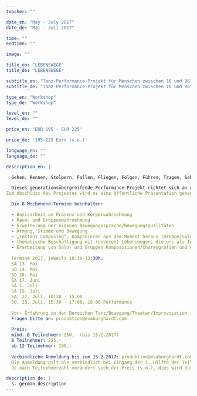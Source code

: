 ```yaml
---
teacher: ""

date_en: "May - July 2017"
date_de: "Mai - Juli 2017"

time: ""
endtime: ""

image: ""

title_en: "LEBENSWEGE"
title_de: "LEBENSWEGE"

subtitle_en: "Tanz-Performance-Projekt für Menschen zwischen 16 und 96"
subtitle_de: "Tanz-Performance-Projekt für Menschen zwischen 16 und 96"

type_en: "Workshop"
type_de: "Workshop"

level_en: ""
level_de: ""

price_en: 'EUR 195 - EUR 225'

price_de: '195-225 Euro (s.u.)'

language_en: ""
language_de: ""

description_en: |

  Gehen, Rennen, Stolpern, Fallen, Fliegen, Folgen, Führen, Tragen, Sehen, Stehen, Bleiben, Umweg, Ausblick, Pause...

  Dieses generationsübergreifende Performance-Projekt richtet sich an alle, die Lust haben, ihre Erfahrung in Bewegung, Tanz und Improvisation in einer festen Gruppe zu vertiefen. Thematisch werden wir uns mit Lebenswegen beschäftigen, die uns als Inspiration für die Erarbeitung und Gestaltung von künstlerisch-tänzerischen Kompositionen dienen. 
Zum Abschluss des Projektes wird es eine öffentliche Präsentation geben, die sowohl aus improvisiertem, wie auch gesetztem Material besteht.

  Die 8 Wochenend-Termine beinhalten:

  - Basisarbeit an Präsenz und Körperwahrnehmung
  - Raum- und Gruppenwahrnehmung
  - Erweiterung der eigenen Bewegungssprache/Bewegungsqualitäten
  - Atmung, Stimme und Bewegung
  - „Instant Composing“, Komponieren aus dem Moment heraus (Gruppe/Solo)
  - thematische Beschäftigung mit (unseren) Lebenswegen, die uns als Inspiration für die künstlerisch- tänzerische Gestaltung dienen 
  - Erarbeitung von Solo- und Gruppen Kompositionen/Choreografien und einer gemeinsamen Präsentation
  
  Termine 2017, jeweils 10:30-13:30h:
  SA 13. Mai
  SO 14. Mai
  SO 28. Mai
  SA 17. Juni
  SA 1. Juli
  SA 15. Juli
  SA, 22. Juli, 10:30 - 15:00
  SO, 23. Juli, 15:30 - 17:00, 18:00 Performance
  
  Vor- Erfahrung in den Bereichen Tanz/Bewegung/Theater/Improvisation ist erwünscht, aber nicht zwingend notwendig!
  Fragen bitte an: produktion@evaburghardt.com 
  
  Preis: 
  mind. 6 Teilnehmer: 250,- (bis 15.2.2017)
  8 Teilnehmer: 225,-
  ab 12 Teilnehmer: 190,-
  
  Verbindliche Anmeldung bis zum 15.2.2017: produktion@evaburghardt.com. 
  Die Anmeldung gilt als verbindlich bei Eingang der 1. Hälfte der Teilnehmergebühr, die 2. Hälfte ist zu Beginn des Projektes fällig. 
  Je nach Teilnehmerzahl verändert sich der Preis (s.o.), dies wird durch die Zahlung der 2. Hälfte bei Anfang des Projektes reguliert.

description_de: |
  s. german description
---
```

